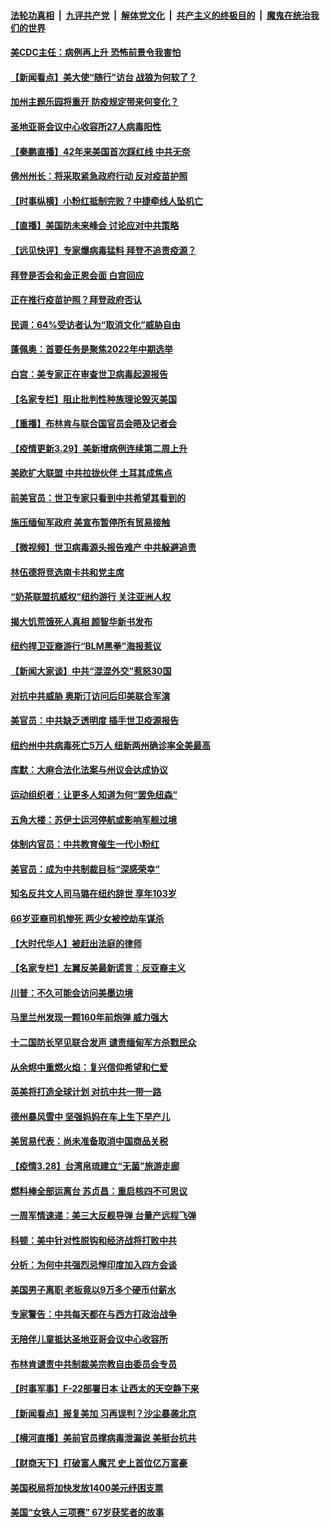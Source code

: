 ####  [法轮功真相](../../../../basic/blob/master/README.md?t=03301101) &nbsp;|&nbsp; [九评共产党](../../../../9ping.md/blob/master/README.md?t=03301101) &nbsp;|&nbsp; [解体党文化](../../../../jtdwh.md/blob/master/README.md?t=03301101)  &nbsp;|&nbsp; [共产主义的终极目的](../../../../gczydzjmd.md/blob/master/README.md?t=03301101) &nbsp;|&nbsp; [魔鬼在统治我们的世界](../../../../mgztzwmdsj.md/blob/master/README.md?t=03301101) 

#### [美CDC主任：病例再上升 恐怖前景令我害怕](../pages/nsc412/n12844196.md?t=03301101) 

#### [【新闻看点】美大使“随行”访台 战狼为何软了？](../pages/nsc412/n12844178.md?t=03301101) 

#### [加州主题乐园将重开 防疫规定带来何变化？](../pages/nsc412/n12844466.md?t=03301101) 

#### [圣地亚哥会议中心收容所27人病毒阳性](../pages/nsc412/n12844537.md?t=03301101) 

#### [【秦鹏直播】42年来美国首次踩红线 中共无奈](../pages/nsc412/n12844261.md?t=03301101) 

#### [佛州州长：将采取紧急政府行动 反对疫苗护照](../pages/nsc412/n12844308.md?t=03301101) 

#### [【时事纵横】小粉红抵制完败？中捷牵线人坠机亡](../pages/nsc412/n12844230.md?t=03301101) 

#### [【直播】美国防未来峰会 讨论应对中共策略](../pages/nsc412/n12842085.md?t=03301101) 

#### [【远见快评】专家爆病毒猛料 拜登不追责疫源？](../pages/nsc412/n12844215.md?t=03301101) 

#### [拜登是否会和金正恩会面 白宫回应](../pages/nsc412/n12844183.md?t=03301101) 

#### [正在推行疫苗护照？拜登政府否认](../pages/nsc412/n12844187.md?t=03301101) 

#### [民调：64%受访者认为“取消文化”威胁自由](../pages/nsc412/n12844064.md?t=03301101) 

#### [蓬佩奥：首要任务是聚焦2022年中期选举](../pages/nsc412/n12843914.md?t=03301101) 

#### [白宫：美专家正在审查世卫病毒起源报告](../pages/nsc412/n12843930.md?t=03301101) 

#### [【名家专栏】阻止批判性种族理论毁灭美国](../pages/nsc412/n12843540.md?t=03301101) 

#### [【重播】布林肯与联合国官员会晤及记者会](../pages/nsc412/n12843792.md?t=03301101) 

#### [【疫情更新3.29】美新增病例连续第二周上升](../pages/nsc412/n12842865.md?t=03301101) 

#### [美欧扩大联盟 中共拉拢伙伴 土耳其成焦点](../pages/nsc412/n12843802.md?t=03301101) 

#### [前美官员：世卫专家只看到中共希望其看到的](../pages/nsc412/n12843716.md?t=03301101) 

#### [施压缅甸军政府 美宣布暂停所有贸易接触](../pages/nsc412/n12843746.md?t=03301101) 

#### [【微视频】世卫病毒源头报告难产 中共躲避追责](../pages/nsc412/n12843441.md?t=03301101) 

#### [林伍德将竞选南卡共和党主席](../pages/nsc412/n12843615.md?t=03301101) 

#### [“奶茶联盟抗威权”纽约游行  关注亚洲人权](../pages/nsc412/n12842266.md?t=03301101) 

#### [揭大饥荒饿死人真相 颜智华新书发布](../pages/nsc412/n12842480.md?t=03301101) 

#### [纽约捍卫亚裔游行“BLM黑拳”海报惹议](../pages/nsc412/n12842252.md?t=03301101) 

#### [【新闻大家谈】中共“混混外交”惹怒30国](../pages/nsc412/n12843389.md?t=03301101) 

#### [对抗中共威胁 奥斯汀访问后印美联合军演](../pages/nsc412/n12843125.md?t=03301101) 

#### [美官员：中共缺乏透明度 插手世卫疫源报告](../pages/nsc412/n12842877.md?t=03301101) 

#### [纽约州中共病毒死亡5万人  纽新两州确诊率全美最高](../pages/nsc412/n12842264.md?t=03301101) 

#### [库默：大麻合法化法案与州议会达成协议](../pages/nsc412/n12842291.md?t=03301101) 

#### [运动组织者：让更多人知道为何“罢免纽森”](../pages/nsc412/n12842181.md?t=03301101) 

#### [五角大楼：苏伊士运河停航或影响军舰过境](../pages/nsc412/n12842095.md?t=03301101) 

#### [体制内官员：中共教育催生一代小粉红](../pages/nsc412/n12841964.md?t=03301101) 

#### [美官员：成为中共制裁目标“深感荣幸”](../pages/nsc412/n12841731.md?t=03301101) 

#### [知名反共文人司马璐在纽约辞世  享年103岁](../pages/nsc412/n12841713.md?t=03301101) 

#### [66岁亚裔司机惨死 两少女被控劫车谋杀](../pages/nsc412/n12841600.md?t=03301101) 

#### [【大时代华人】被赶出法庭的律师](../pages/nsc412/n12838887.md?t=03301101) 

#### [【名家专栏】左翼反美最新谎言：反亚裔主义](../pages/nsc412/n12841704.md?t=03301101) 

#### [川普：不久可能会访问美墨边境](../pages/nsc412/n12841613.md?t=03301101) 

#### [马里兰州发现一颗160年前炮弹 威力强大](../pages/nsc412/n12841530.md?t=03301101) 

#### [十二国防长罕见联合发声 谴责缅甸军方杀戮民众](../pages/nsc412/n12841433.md?t=03301101) 

#### [从余烬中重燃火焰：复兴信仰希望和仁爱](../pages/nsc412/n12841110.md?t=03301101) 

#### [英美将打造全球计划 对抗中共一带一路](../pages/nsc412/n12841447.md?t=03301101) 

#### [德州暴风雪中 坚强妈妈在车上生下早产儿](../pages/nsc412/n12841109.md?t=03301101) 

#### [美贸易代表：尚未准备取消中国商品关税](../pages/nsc412/n12841304.md?t=03301101) 

#### [【疫情3.28】台湾帛琉建立“无菌”旅游走廊](../pages/nsc412/n12840844.md?t=03301101) 

#### [燃料棒全部运离台 苏贞昌：重启核四不可思议](../pages/nsc412/n12841083.md?t=03301101) 

#### [一周军情速递：美三大反舰导弹 台量产远程飞弹](../pages/nsc412/n12839991.md?t=03301101) 

#### [科顿：美中针对性脱钩和经济战将打败中共](../pages/nsc412/n12826037.md?t=03301101) 

#### [分析：为何中共强烈忌惮印度加入四方会谈](../pages/nsc412/n12834329.md?t=03301101) 

#### [美国男子离职 老板竟以9万多个硬币付薪水](../pages/nsc412/n12840882.md?t=03301101) 

#### [专家警告：中共每天都在与西方打政治战争](../pages/nsc412/n12840519.md?t=03301101) 

#### [无陪伴儿童抵达圣地亚哥会议中心收容所](../pages/nsc412/n12840450.md?t=03301101) 

#### [布林肯谴责中共制裁美宗教自由委员会专员](../pages/nsc412/n12840404.md?t=03301101) 

#### [【时事军事】F-22部署日本 让西太的天空静下来](../pages/nsc412/n12838021.md?t=03301101) 

#### [【新闻看点】报复美加 习再误判？沙尘暴袭北京](../pages/nsc412/n12840158.md?t=03301101) 

#### [【横河直播】美前官员撑病毒泄漏说 美挺台抗共](../pages/nsc412/n12840316.md?t=03301101) 

#### [【财商天下】打破富人魔咒 史上首位亿万富豪](../pages/nsc412/n12839719.md?t=03301101) 

#### [美国税局将加快发放1400美元纾困支票](../pages/nsc412/n12840164.md?t=03301101) 

#### [美国“女铁人三项赛” 67岁获奖者的故事](../pages/nsc412/n12839975.md?t=03301101) 

